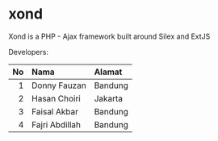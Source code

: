 xond
====

Xond is a PHP - Ajax framework built around Silex and ExtJS

Developers:

No | Nama           | Alamat
--:|:---------------|:------
1  | Donny Fauzan   | Bandung
2  | Hasan Choiri   | Jakarta
3  | Faisal Akbar   | Bandung
4  | Fajri Abdillah | Bandung

